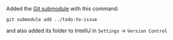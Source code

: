 Added the [Git submodule](https://git-scm.com/book/en/v2/Git-Tools-Submodules) with this command:
```
git submodule add ../todo-to-issue
```
and also added its folder to IntelliJ in `Settings` -> `Version Control` 
